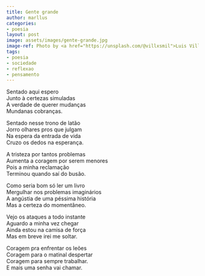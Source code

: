 ```yaml
---
title: Gente grande
author: marllus
categories:
- poesia
layout: post
image: assets/images/gente-grande.jpg
image-ref: Photo by <a href="https://unsplash.com/@villxsmil">Luis Villasmil</a>
tags:
- poesia
- sociedade
- reflexao
- pensamento
---
```


Sentado aqui espero  
Junto à certezas simuladas  
A verdade de querer mudanças  
Mundanas cobranças.

Sentado nesse trono de latão  
Jorro olhares pros que julgam  
Na espera da entrada de vida  
Cruzo os dedos na esperança.

A tristeza por tantos problemas  
Aumenta a coragem por serem menores  
Pois a minha reclamação  
Terminou quando saí do busão.

Como seria bom só ler um livro  
Mergulhar nos problemas imaginários  
A angústia de uma péssima história  
Mas a certeza do momentâneo.

Vejo os ataques a todo instante  
Aguardo a minha vez chegar  
Ainda estou na camisa de força  
Mas em breve irei me soltar.

Coragem pra enfrentar os leões  
Coragem para o matinal despertar  
Coragem para sempre trabalhar.  
E mais uma senha vai chamar.
